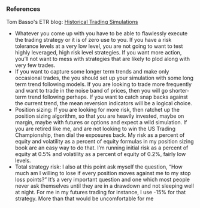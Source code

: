 ### References

Tom Basso's ETR blog: [Historical Trading Simulations](https://etrworld.substack.com/p/historical-trading-simulations?sd=pf)
- Whatever you come up with you have to be able to flawlessly execute the trading strategy or it is of zero use to you. If you have a risk tolerance levels at a very low level, you are not going to want to test highly leveraged, high risk level strategies. If you want more action, you’ll not want to mess with strategies that are likely to plod along with very few trades.
- If you want to capture some longer term trends and make only occasional trades, the you should set up your simulation with some long term trend following models. If you are looking to trade more frequently and want to trade in the noise band of prices, then you will go shorter-term trend following perhaps. If you want to catch snap backs against the current trend, the mean reversion indicators will be a logical choice.
- Position sizing: If you are looking for more risk, then ratchet up the position sizing algorithm, so that you are heavily invested, maybe on margin, maybe with futures or options and expect a wild simulation. If you are retired like me, and are not looking to win the US Trading Championship, then dial the exposures back. My risk as a percent of equity and volatility as a percent of equity formulas in my position sizing book are an easy way to do that. I’m running initial risk as a percent of equity at 0.5% and volatility as a percent of equity of 0.2%, fairly low levels.
- Total strategy risk: I also at this point ask myself the question, “How much am I willing to lose if every position moves against me to my stop loss points?” It’s a very important question and one which most people never ask themselves until they are in a drawdown and not sleeping well at night. For me in my futures trading for instance, I use -15% for that strategy. More than that would be uncomfortable for me
